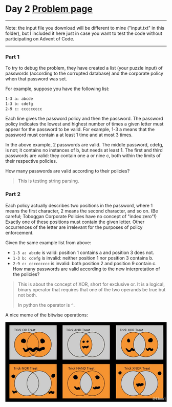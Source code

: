 # Day 2 [Problem page](https://adventofcode.com/2020/day/2)

----
Note: the input file you download will be different to mine ("input.txt" in this folder), but I included it here just in case you want to test the code without participating on Advent of Code.

----

### Part 1
To try to debug the problem, they have created a list (your puzzle input) of passwords (according to the corrupted database) and the corporate policy when that password was set.

For example, suppose you have the following list:
```
1-3 a: abcde
1-3 b: cdefg
2-9 c: ccccccccc
```

Each line gives the password policy and then the password. The password policy indicates the lowest and highest number of times a given letter must appear for the password to be valid. For example, 1-3 a means that the password must contain a at least 1 time and at most 3 times.

In the above example, 2 passwords are valid. The middle password, cdefg, is not; it contains no instances of b, but needs at least 1. The first and third passwords are valid: they contain one a or nine c, both within the limits of their respective policies.

How many passwords are valid according to their policies?

>This is testing string parsing.

### Part 2

Each policy actually describes two positions in the password, where 1 means the first character, 2 means the second character, and so on. (Be careful; Toboggan Corporate Policies have no concept of "index zero"!) Exactly one of these positions must contain the given letter. Other occurrences of the letter are irrelevant for the purposes of policy enforcement.

Given the same example list from above:

- `1-3 a: abcde` is valid: position 1 contains a and position 3 does not.
- `1-3 b: cdefg` is invalid: neither position 1 nor position 3 contains b.
- `2-9 c: ccccccccc` is invalid: both position 2 and position 9 contain c.
How many passwords are valid according to the new interpretation of the policies?

> This is about the concept of XOR, short for exclusive or. It is a logical, binary operator that requires that one of the two operands be true but not both. 
>
> In python the operator is `^`.

A nice meme of the bitwise operations:

![Alt text](Bitwise_operation.jpg?raw=true "Treat OR Trick")
